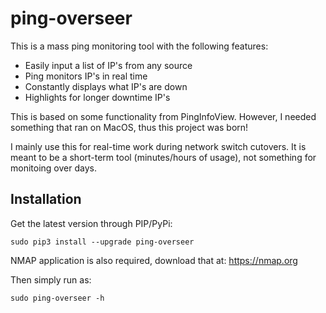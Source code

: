 # ping-overseer

This is a mass ping monitoring tool with the following features:

- Easily input a list of IP's from any source
- Ping monitors IP's in real time
- Constantly displays what IP's are down
- Highlights for longer downtime IP's

This is based on some functionality from PingInfoView. However, I needed something that ran on MacOS, thus this project was born!

I mainly use this for real-time work during network switch cutovers. It is meant to be a short-term tool (minutes/hours of usage), not something for monitoing over days.

## Installation

Get the latest version through PIP/PyPi:
```
sudo pip3 install --upgrade ping-overseer
```

NMAP application is also required, download that at: https://nmap.org

Then simply run as:
```
sudo ping-overseer -h
```


